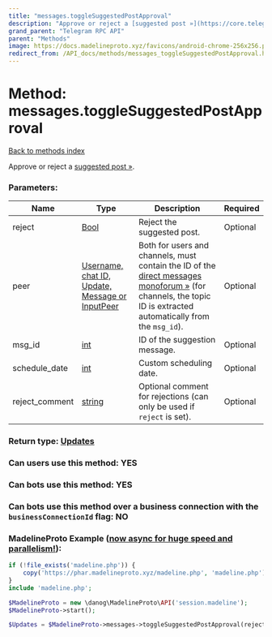 ```yaml
---
title: "messages.toggleSuggestedPostApproval"
description: "Approve or reject a [suggested post »](https://core.telegram.org/api/suggested-posts)."
grand_parent: "Telegram RPC API"
parent: "Methods"
image: https://docs.madelineproto.xyz/favicons/android-chrome-256x256.png
redirect_from: /API_docs/methods/messages_toggleSuggestedPostApproval.html
---
```

# Method: messages.toggleSuggestedPostApproval
[Back to methods index](index.html)



Approve or reject a [suggested post »](https://core.telegram.org/api/suggested-posts).

### Parameters:

| Name     |    Type       | Description | Required |
|----------|---------------|-------------|----------|
|reject|[Bool](/API_docs/types/Bool.html) | Reject the suggested post. | Optional|
|peer|[Username, chat ID, Update, Message or InputPeer](/API_docs/types/InputPeer.html) | Both for users and channels, must contain the ID of the [direct messages monoforum »](https://core.telegram.org/api/monoforum) (for channels, the topic ID is extracted automatically from the `msg_id`). | Optional|
|msg\_id|[int](/API_docs/types/int.html) | ID of the suggestion message. | Optional|
|schedule\_date|[int](/API_docs/types/int.html) | Custom scheduling date. | Optional|
|reject\_comment|[string](/API_docs/types/string.html) | Optional comment for rejections (can only be used if `reject` is set). | Optional|


### Return type: [Updates](/API_docs/types/Updates.html)

### Can users use this method: **YES**


### Can bots use this method: **YES**


### Can bots use this method over a business connection with the `businessConnectionId` flag: **NO**


### MadelineProto Example ([now async for huge speed and parallelism!](https://docs.madelineproto.xyz/docs/ASYNC.html)):


```php
if (!file_exists('madeline.php')) {
    copy('https://phar.madelineproto.xyz/madeline.php', 'madeline.php');
}
include 'madeline.php';

$MadelineProto = new \danog\MadelineProto\API('session.madeline');
$MadelineProto->start();

$Updates = $MadelineProto->messages->toggleSuggestedPostApproval(reject: $Bool, peer: $InputPeer, msg_id: $int, schedule_date: $int, reject_comment: 'string', );
```

